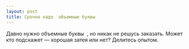 ```yaml
---
layout: post 
title: Срочно надо  объемные буквы ‌ ‌ 
--- 
```

Давно нужно  объемные буквы ‌ ‌, но никак не решусь заказать. Может кто подскажет — хорошая затея или нет? Делитесь опытом.